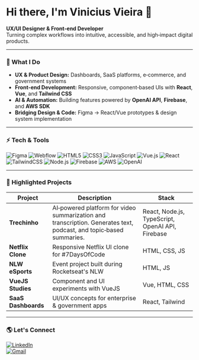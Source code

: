 # Hi there, I'm Vinicius Vieira 👋

**UX/UI Designer & Front‑end Developer**  
Turning complex workflows into intuitive, accessible, and high‑impact digital products.

---

### 💼 What I Do
- **UX & Product Design:** Dashboards, SaaS platforms, e‑commerce, and government systems  
- **Front‑end Development:** Responsive, component‑based UIs with **React**, **Vue**, and **Tailwind CSS**  
- **AI & Automation:** Building features powered by **OpenAI API**, **Firebase**, and **AWS SDK**  
- **Bridging Design & Code:** Figma → React/Vue prototypes & design system implementation

---

### ⚡ Tech & Tools

![Figma](https://img.shields.io/badge/Figma-F24E1E?style=for-the-badge&logo=figma&logoColor=white)
![Webflow](https://img.shields.io/badge/Webflow-4353FF?style=for-the-badge&logo=webflow&logoColor=white)
![HTML5](https://img.shields.io/badge/HTML5-E34F26?style=for-the-badge&logo=html5&logoColor=white)
![CSS3](https://img.shields.io/badge/CSS3-1572B6?style=for-the-badge&logo=css3&logoColor=white)
![JavaScript](https://img.shields.io/badge/JavaScript-F7DF1E?style=for-the-badge&logo=javascript&logoColor=black)
![Vue.js](https://img.shields.io/badge/Vue.js-35495E?style=for-the-badge&logo=vuedotjs&logoColor=4FC08D)
![React](https://img.shields.io/badge/React-20232A?style=for-the-badge&logo=react&logoColor=61DAFB)
![TailwindCSS](https://img.shields.io/badge/Tailwind_CSS-38B2AC?style=for-the-badge&logo=tailwind-css&logoColor=white)
![Node.js](https://img.shields.io/badge/Node.js-339933?style=for-the-badge&logo=nodedotjs&logoColor=white)
![Firebase](https://img.shields.io/badge/Firebase-FFCA28?style=for-the-badge&logo=firebase&logoColor=black)
![AWS](https://img.shields.io/badge/AWS-232F3E?style=for-the-badge&logo=amazonaws&logoColor=white)
![OpenAI](https://img.shields.io/badge/OpenAI-412991?style=for-the-badge&logo=openai&logoColor=white)

---

### 📌 Highlighted Projects
| Project | Description | Stack |
|--------|-------------|-------|
| **Trechinho** | AI‑powered platform for video summarization and transcription. Generates text, podcast, and topic‑based summaries. | React, Node.js, TypeScript, OpenAI API, Firebase |
| **Netflix Clone** | Responsive Netflix UI clone for #7DaysOfCode | HTML, CSS, JS |
| **NLW eSports** | Event project built during Rocketseat's NLW | HTML, JS |
| **VueJS Studies** | Component and UI experiments with VueJS | Vue, HTML, CSS |
| **SaaS Dashboards** | UI/UX concepts for enterprise & government apps | React, Tailwind |

---

### 🌎 Let's Connect
[![LinkedIn](https://img.shields.io/badge/LinkedIn-0077B5?style=for-the-badge&logo=linkedin&logoColor=white)](https://www.linkedin.com/in/souvinivieira/)  
[![Gmail](https://img.shields.io/badge/Gmail-D14836?style=for-the-badge&logo=gmail&logoColor=white)](mailto:vinicius.vieira@gmail.com)  
